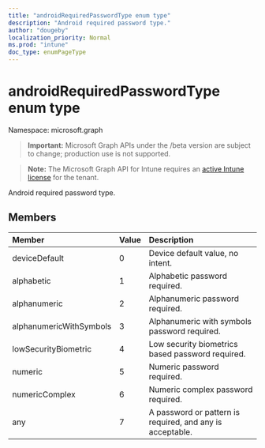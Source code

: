 ```yaml
---
title: "androidRequiredPasswordType enum type"
description: "Android required password type."
author: "dougeby"
localization_priority: Normal
ms.prod: "intune"
doc_type: enumPageType
---
```


# androidRequiredPasswordType enum type

Namespace: microsoft.graph

> **Important:** Microsoft Graph APIs under the /beta version are subject to change; production use is not supported.

> **Note:** The Microsoft Graph API for Intune requires an [active Intune license](https://go.microsoft.com/fwlink/?linkid=839381) for the tenant.

Android required password type.

## Members
|Member|Value|Description|
|:---|:---|:---|
|deviceDefault|0|Device default value, no intent.|
|alphabetic|1|Alphabetic password required.|
|alphanumeric|2|Alphanumeric password required.|
|alphanumericWithSymbols|3|Alphanumeric with symbols password required.|
|lowSecurityBiometric|4|Low security biometrics based password required.|
|numeric|5|Numeric password required.|
|numericComplex|6|Numeric complex password required.|
|any|7|A password or pattern is required, and any is acceptable.|



